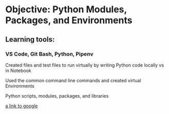 # Objective: Python Modules, Packages, and Environments

## Learning tools: 
### VS Code, Git Bash, Python, Pipenv


Created files and test files to run virtually by writing Python code locally vs in Notebook

Used the common command line commands and created virtual Environments

Python scripts, modules, packages, and libraries

[a link to google](http://googl.com)

